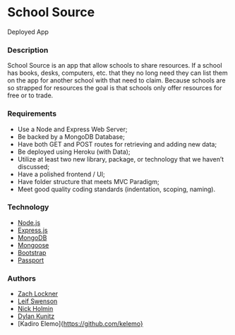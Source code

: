 # School Source

Deployed App


### Description
School Source is an app that allow schools to share resources.  If a school has books, desks, computers, etc. that they no long need they can list them on the app for another school with that need to claim.  Because schools are so strapped for resources the goal is that schools only offer resources for free or to trade.   


### Requirements
* Use a Node and Express Web Server;
* Be backed by a MongoDB Database;
* Have both GET and POST routes for retrieving and adding new data;
* Be deployed using Heroku (with Data);
* Utilize at least two new library, package, or technology that we haven’t discussed;
* Have a polished frontend / UI;
* Have folder structure that meets MVC Paradigm;
* Meet good quality coding standards (indentation, scoping, naming).


### Technology
* [Node.js](https://nodejs.org/en/)
* [Express.js](https://expressjs.com/)
* [MongoDB](https://www.mongodb.com/)
* [Mongoose](http://mongoosejs.com/)
* [Bootstrap](http://getbootstrap.com/)
* [Passport](http://www.passportjs.org/)


### Authors
* [Zach Lockner](https://github.com/Lockn008)
* [Leif Swenson](https://github.com/leifswenson)
* [Nick Holmin](https://github.com/niholm99)
* [Dylan Kunitz](https://github.com/dylankuntz)
* [Kadiro Elemo]{https://github.com/kelemo}
